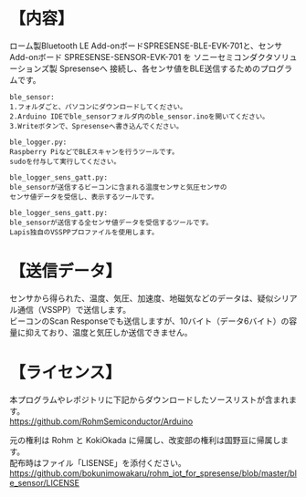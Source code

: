 # 【内容】  
ローム製Bluetooth LE Add-onボードSPRESENSE-BLE-EVK-701と、センサAdd-onボード
SPRESENSE-SENSOR-EVK-701 を ソニーセミコンダクタソリューションズ製 Spresenseへ
接続し、各センサ値をBLE送信するためのプログラムです。

	ble_sensor:
	1.フォルダごと、パソコンにダウンロードしてください。
	2.Arduino IDEでble_sensorフォルダ内のble_sensor.inoを開いてください。
	3.Writeボタンで、Spresenseへ書き込んでください。
	
	ble_logger.py:
	Raspberry PiなどでBLEスキャンを行うツールです。
	sudoを付与して実行してください。
	
	ble_logger_sens_gatt.py:
	ble_sensorが送信するビーコンに含まれる温度センサと気圧センサの
	センサ値データを受信し、表示するツールです。
	
	ble_logger_sens_gatt.py:
	ble_sensorが送信する全センサ値データを受信するツールです。
	Lapis独自のVSSPPプロファイルを使用します。

# 【送信データ】  
センサから得られた、温度、気圧、加速度、地磁気などのデータは、疑似シリアル通信（VSSPP）で送信します。  
ビーコンのScan Responseでも送信しますが、10バイト（データ6バイト）の容量に抑えており、温度と気圧しか送信できません。  
  
# 【ライセンス】
本プログラムやレポジトリに下記からダウンロードしたソースリストが含まれます。  
https://github.com/RohmSemiconductor/Arduino
  
元の権利は Rohm と KokiOkada に帰属し、改変部の権利は国野亘に帰属します。  
配布時はファイル「LISENSE」を添付ください。
https://github.com/bokunimowakaru/rohm_iot_for_spresense/blob/master/ble_sensor/LICENSE
